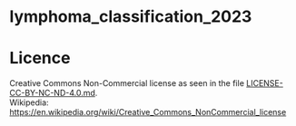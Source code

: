 # lymphoma_classification_2023

# Licence
Creative Commons Non-Commercial license as seen in the file [LICENSE-CC-BY-NC-ND-4.0.md](https://github.com/haeggsti/lymphoma_classification_2023/blob/main/LICENSE-CC-BY-NC-4.0.md).\
Wikipedia: https://en.wikipedia.org/wiki/Creative_Commons_NonCommercial_license
